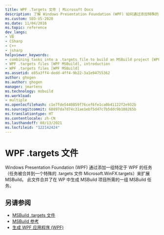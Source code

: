 ```yaml
---
title: WPF .Targets 文件 | Microsoft Docs
description: 了解 Windows Presentation Foundation (WPF) 如何通过添加特殊的 .targets 文件（即 Microsoft.WinFX.targets）中的一组特定于 WPF 的任务来扩展 MSBuild。
ms.custom: SEO-VS-2020
ms.date: 11/04/2016
ms.topic: reference
dev_langs:
- VB
- CSharp
- C++
- jsharp
helpviewer_keywords:
- combining tasks into a .targets file to build an MSBuild project [WPF MSBuild]
- WPF .targets files [WPF MSBuild], introduction
- WPF .targets files [WPF MSBuild]
ms.assetid: e85a3ff4-dedd-4ff4-9b22-3a1e94755362
author: ghogen
ms.author: ghogen
manager: jmartens
ms.technology: msbuild
ms.workload:
- multiple
ms.openlocfilehash: c1e7fde5440859f76cef6fe1ca0b41122f2e932b
ms.sourcegitcommit: 68897da7d74c31ae1ebf5d47c7b5ddc9b108265b
ms.translationtype: HT
ms.contentlocale: zh-CN
ms.lasthandoff: 08/13/2021
ms.locfileid: "122142424"
---
```

# <a name="wpf-targets-files"></a>WPF .targets 文件

Windows Presentation Foundation (WPF) 通过添加一组特定于 WPF 的任务（任务被合并到一个特殊的 .targets 文件 Microsoft.WinFX.targets）来扩展 MSBuild。 此文件合并了在 WP 中生成 MSBuild 项目所需的一组 MSBuild 任务。

## <a name="see-also"></a>另请参阅

- [MSBuild .targets 文件](../msbuild/msbuild-dot-targets-files.md)
- [MSBuild 参考](../msbuild/msbuild-reference.md)
- [生成 WPF 应用程序 (WPF)](/dotnet/framework/wpf/app-development/building-a-wpf-application-wpf)